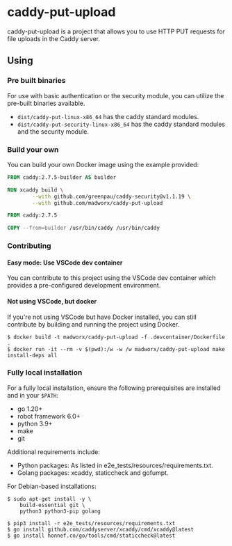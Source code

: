 # caddy-put-upload

caddy-put-upload is a project that allows you to use HTTP PUT requests for file uploads in the Caddy server.

## Using

### Pre built binaries

For use with basic authentication or the security module, you can utilize the pre-built binaries available.

- `dist/caddy-put-linux-x86_64` has the caddy standard modules.
- `dist/caddy-put-security-linux-x86_64` has the caddy standard modules and the security module.

### Build your own

You can build your own Docker image using the example provided:

```dockerfile
FROM caddy:2.7.5-builder AS builder

RUN xcaddy build \
        --with github.com/greenpau/caddy-security@v1.1.19 \
        --with github.com/madworx/caddy-put-upload

FROM caddy:2.7.5

COPY --from=builder /usr/bin/caddy /usr/bin/caddy
```

### Contributing

#### Easy mode: Use VSCode dev container

You can contribute to this project using the VSCode dev container which provides a pre-configured development environment.

#### Not using VSCode, but docker

If you're not using VSCode but have Docker installed, you can still contribute by building and running the project using Docker.

```shell
$ docker build -t madworx/caddy-put-upload -f .devcontainer/Dockerfile .
$ docker run -it --rm -v $(pwd):/w -w /w madworx/caddy-put-upload make install-deps all
```

### Fully local installation

For a fully local installation, ensure the following prerequisites are installed and in your `$PATH`:

- go 1.20+
- robot framework 6.0+
- python 3.9+
- make
- git

Additional requirements include:

- Python packages: As listed in e2e_tests/resources/requirements.txt.
- Golang packages: xcaddy, staticcheck and gofumpt.

For Debian-based installations:

```shell
$ sudo apt-get install -y \
    build-essential git \
    python3 python3-pip golang

$ pip3 install -r e2e_tests/resources/requirements.txt
$ go install github.com/caddyserver/xcaddy/cmd/xcaddy@latest
$ go install honnef.co/go/tools/cmd/staticcheck@latest
```
